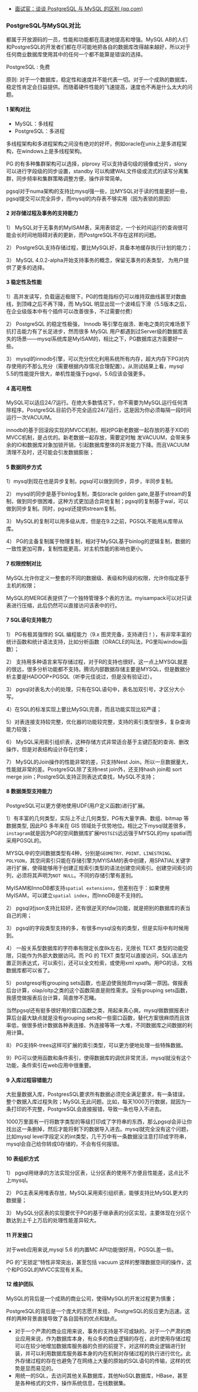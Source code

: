 - [面试官：谈谈 PostgreSQL 与 MySQL 的区别 (qq.com)](https://mp.weixin.qq.com/s/c-Fp97vH2qkZCnA36_U6Ig)

### PostgreSQL与MySQL对比

都属于开放源码的一员，性能和功能都在高速地提高和增强。MySQL AB的人们和PostgreSQL的开发者们都在尽可能地把各自的数据库改得越来越好，所以对于任何商业数据库使用其中的任何一个都不能算是错误的选择。

PostgreSQL : 免费

原则: 对于一个数据库，稳定性和速度并不能代表一切。对于一个成熟的数据库，稳定性肯定会日益提供。而随着硬件性能的飞速提高，速度也不再是什么太大的问题。

#### 1 架构对比

- MySQL：多线程
- PostgreSQL：多进程

多线程架构和多进程架构之间没有绝对的好坏，例如oracle在unix上是多进程架构，在windows上是多线程架构。

PG 的有多种集群架构可以选择，plproxy 可以支持语句级的镜像或分片，slony 可以进行字段级的同步设置，standby 可以构建WAL文件级或流式的读写分离集群，同步频率和集群策略调整方便，操作非常简单。

pgsql对于numa架构的支持比mysql强一些，比MYSQL对于读的性能更好一些，pgsql提交可以完全异步，而mysql的内存表不够实用（因为表锁的原因）

#### 2 对存储过程及事务的支持能力

1） MySQL对于无事务的MyISAM表，采用表锁定，一个长时间运行的查询很可能会长时间地阻碍对表的更新，而PostgreSQL不存在这样的问题。

2） PostgreSQL支持存储过程，要比MySQL好，具备本地缓存执行计划的能力；

3） MySQL 4.0.2-alpha开始支持事务的概念，保留无事务的表类型， 为用户提供了更多的选择。

#### 3 稳定性及性能

1）高并发读写，负载逼近极限下，PG的性能指标仍可以维持双曲线甚至对数曲线，到顶峰之后不再下降，而 MySQL 明显出现一个波峰后下滑（5.5版本之后，在企业级版本中有个插件可以改善很多，不过需要付费）

2） PostgreSQL 的稳定性极强， Innodb 等引擎在崩溃、断电之类的灾难场景下抗打击能力有了长足进步，然而很多 MySQL 用户都遇到过Server级的数据库丢失的场景——mysql系统库是MyISAM的，相比之下，PG数据库这方面要好一些。

3） mysql的innodb引擎，可以充分优化利用系统所有内存，超大内存下PG对内存使用的不那么充分（需要根据内存情况合理配置）。从测试结果上看，mysql 5.5的性能提升很大，单机性能强于pgsql，5.6应该会强更多。

#### 4 高可用性

MySQL可以适应24/7运行。在绝大多数情况下，你不需要为MySQL运行任何清除程序。PostgreSQL目前仍不完全适应24/7运行，这是因为你必须每隔一段时间运行一次VACUUM。

innodb的基于回滚段实现的MVCC机制，相对PG新老数据一起存放的基于XID的MVCC机制，是占优的。新老数据一起存放，需要定时触 发VACUUM，会带来多余的IO和数据库对象加锁开销，引起数据库整体的并发能力下降。而且VACUUM清理不及时，还可能会引发数据膨胀；

#### 5 数据同步方式

1）mysql到现在也是异步复制，pgsql可以做到同步，异步，半同步复制。

2） mysql的同步是基于binlog复制，类似oracle golden gate,是基于stream的复制，做到同步很困难，这种方式更加适合异地复制；pgsql的复制基于wal，可以做到同步复制。同时，pgsql还提供stream复制。

3） MySQL的复制可以用多级从库，但是在9.2之前，PGSQL不能用从库带从库。

4） PG的主备复制属于物理复制，相对于MySQL基于binlog的逻辑复制，数据的一致性更加可靠，复制性能更高，对主机性能的影响也更小。

#### 7 权限控制对比

MySQL允许你定义一整套的不同的数据级、表级和列级的权限，允许你指定基于主机的权限；

MySQL的MERGE表提供了一个独特管理多个表的方法。myisampack可以对只读表进行压缩，此后仍然可以直接访问该表中的行。

#### 7 SQL语句支持能力

1） PG有极其强悍的 SQL 编程能力（9.x 图灵完备，支持递归！），有非常丰富的统计函数和统计语法支持，比如分析函数（ORACLE的叫法，PG里叫window函数）；

2） 支持用多种语言来写存储过程，对于R的支持也很好。这一点上MYSQL就差的很远，很多分析功能都不支持。腾讯内部数据存储主要是MYSQL，但是数据分析主要是HADOOP+PGSQL（听李元佳说过，但是没有验证过）。

3） pgsql对表名大小的处理，只有在SQL语句中，表名加双引号，才区分大小写。

4）在SQL的标准实现上要比MySQL完善，而且功能实现比较严谨；

5）对表连接支持较完整，优化器的功能较完整，支持的索引类型很多，复杂查询能力较强；

6） MySQL采用索引组织表，这种存储方式非常适合基于主键匹配的查询、删改操作，但是对表结构设计存在约束；

7） MySQL的Join操作的性能非常的差，只支持Nest Join，所以一旦数据量大，性能就非常的差。PostgreSQL除了支持nest join外，还支持hash join和 sort merge join；PostgreSQL支持正则表达式查找，MySQL不支持；

#### 8 数据类型支持能力

PostgreSQL可以更方便地使用UDF(用户定义函数)进行扩展。

1）有丰富的几何类型，实际上不止几何类型，PG有大量字典、数组、bitmap 等数据类型, 因此PG 多年来在 GIS 领域处于优势地位。相比之下mysql就差很多，`instagram`就是因为PG的空间数据库扩展`POSTGIS`远远强于MYSQL的my spatial而采用PGSQL的。

MYSQL中的空间数据类型有4种，分别是`GEOMETRY、POINT、LINESTRING、POLYGON`，其空间索引只能在存储引擎为MYISAM的表中创建，用SPATIAL关键字进行扩展，使得能够用于创建正规索引类型的语法创建空间索引。创建空间索引的列，必须将其声明为`NOT NULL`。不同的存储引擎有差别。

MyISAM和InnoDB都支持`spatial extensions`，但差别在于：如果使用MyISAM，可以建立`spatial index`，而InnoDB是不支持的。

2） pgsql对json支持比较好，还有很逆天的fdw]功能，就是把别的数据库的表当自己的用；

3） pgsql的字段类型支持的多，有很多mysql没有的类型，但是实际中有时候用到。

4） 一般关系型数据库的字符串有限定长度8k左右，无限长 TEXT 类型的功能受限，只能作为外部大数据访问。而 PG 的 TEXT 类型可以直接访问，SQL语法内置正则表达式，可以索引，还可以全文检索，或使用xml xpath。用PG的话，文档数据库都可以省了。

5） postgresql有grouping sets函数，也是迫使我抛弃mysql第一原因。做报表后台计算，olap/oltp之类的这个函数简直是刚性需求。没有grouping sets函数，我感觉做报表后台计算，简直惨不忍睹。

当然pgsql还有挺多很好用的窗口函数之类，用起来真心爽。mysql做数据报表计算后台最大缺点就是没有grouping sets和一些窗口函数，替代方案很麻烦而且效率低，做很多统计数据各种表连接、外连接等等一大堆，不同数据库之间数据的利用计算。

8） PG支持R-trees这样可扩展的索引类型，可以更方便地处理一些特殊数据。

9）PG可以使用函数和条件索引，使得数据库的调优非常灵活，mysql就没有这个功能，条件索引在web应用中很重要。

#### 9 入库过程容错能力

大批量数据入库，PostgresSQL要求所有数据必须完全满足要求，有一条错误，整个数据入库过程失败；MySQL无此问题。比如，每天1000万行数据，就因为一条打印的不完整，PostgreSQL会直接报错，导致一条也导入不进去。

1000万里面有一行将数字类型的等级打印成了字符串的东西，那么pgsql会非让你找出这一条删掉，然后才能将剩下的数据导入进去。mysql就完全没有这个问题，比如mysql level字段定义的int类型，几千万中有一条数据没注意打印成字符串，mysql会自己给你转成0存储的，不会有任何报错。

#### 10  表组织方式

1） pgsql用继承的方法实现分区表，让分区表的使用不方便且性能差，这点比不上mysql。

2） PG主表采用堆表存放，MySQL采用索引组织表，能够支持比MySQL更大的数据量；

3） MySQL分区表的实现要优于PG的基于继承表的分区实现，主要体现在分区个数达到上千上万后的处理性能差异较大。

#### 11 开发接口

对于web应用来说,mysql 5.6 的内置MC API功能很好用，PGSQL差一些。

PG 的“无锁定”特性非常突出，甚至包括 vacuum 这样的整理数据空间的操作，这个和PGSQL的MVCC实现有关系。

#### 12 维护团队

MySQL的背后是一个成熟的商业公司，使得MySQL的开发过程更为慎重；

PostgreSQL的背后是一个庞大的志愿开发组， PostgreSQL的反应更为迅速。这样的两种背景直接导致了各自固有的优点和缺点。

- 对于一个严肃的商业应用来说，事务的支持是不可或缺的。对于一个严肃的商业应用来说，作为数据库本身，有众多的商业逻辑的存在，此时使用存储过程可以在较少地增加数据库服务器的负担的前提下，对这样的商业逻辑进行封装，并可以利用数据库服务器本身的内在机制对存储过程的执行进行优化。此外存储过程的存在也避免了在网络上大量的原始的SQL语句的传输，这样的优势是显而易见的。
- 用统一的SQL，去访问其他关系数据库，其他NoSQL数据库，HBase，甚至是各种格式的文件，操作系统信息，在线数据集。